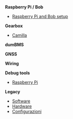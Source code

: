 **Raspberry Pi / Bob**

- [Raspberry Pi and Bob setup](rpi/rpi_config.md)

**Gearbox**

- [Camilla](gearbox/camilla.md)

**dumBMS**

**GNSS**

**Wiring**

**Debug tools**

- [Raspberry Pi](debug-tools/raspberry_pi.md "Raspberry Pi")

**Legacy**

- [Software](legacy/software/software.md)
- [Hardware](legacy/hardware/hardware.md)
- [Configurazioni](legacy/configurations/configuration.md)